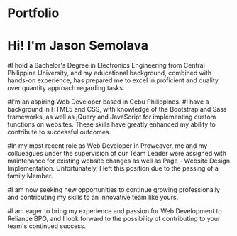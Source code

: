 # Portfolio
# Hi! I'm Jason Semolava

#I hold a Bachelor's Degree in Electronics Engineering from Central Philippine University, and my educational background, combined with hands-on experience, has prepared me to excel in proficient and quality over quantity approach regarding tasks.

#I'm an aspiring Web Developer based in Cebu Philippines.
#I have a background in HTML5 and CSS, with knowledge of the Bootstrap and Sass frameworks, as well as jQuery and JavaScript for implementing custom functions on websites. These skills have greatly enhanced my ability to contribute to successful outcomes.

#In my most recent role as Web Developer in Proweaver, me and my collueagues under the supervision of our Team Leader were assigned with maintenance for existing website changes as well as Page - Website Design Implementation. Unfortunately, I left this position due to the passing of a family Member.

#I am now seeking new opportunities to continue growing professionally and contributing my skills to an innovative team like yours.

#I am eager to bring my experience and passion for Web Development to Reliance BPO, and I look forward to the possibility of contributing to your team's continued success.
